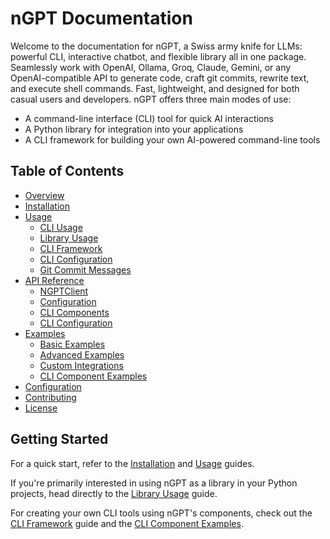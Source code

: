 # nGPT Documentation

Welcome to the documentation for nGPT, a Swiss army knife for LLMs: powerful CLI, interactive chatbot, and flexible library all in one package. Seamlessly work with OpenAI, Ollama, Groq, Claude, Gemini, or any OpenAI-compatible API to generate code, craft git commits, rewrite text, and execute shell commands. Fast, lightweight, and designed for both casual users and developers. nGPT offers three main modes of use:

- A command-line interface (CLI) tool for quick AI interactions
- A Python library for integration into your applications
- A CLI framework for building your own AI-powered command-line tools

## Table of Contents

- [Overview](overview.md)
- [Installation](installation.md)
- [Usage](usage/README.md)
  - [CLI Usage](usage/cli_usage.md)
  - [Library Usage](usage/library_usage.md)
  - [CLI Framework](usage/cli_framework.md)
  - [CLI Configuration](usage/cli_config.md)
  - [Git Commit Messages](usage/gitcommsg.md)
- [API Reference](api/README.md)
  - [NGPTClient](api/client.md)
  - [Configuration](api/config.md)
  - [CLI Components](api/cli.md)
  - [CLI Configuration](api/cli_config.md)
- [Examples](examples/README.md)
  - [Basic Examples](examples/basic.md)
  - [Advanced Examples](examples/advanced.md)
  - [Custom Integrations](examples/integrations.md)
  - [CLI Component Examples](examples/cli_components.md)
- [Configuration](configuration.md)
- [Contributing](CONTRIBUTING.md)
- [License](LICENSE.md)

## Getting Started

For a quick start, refer to the [Installation](installation.md) and [Usage](usage/README.md) guides.

If you're primarily interested in using nGPT as a library in your Python projects, head directly to the [Library Usage](usage/library_usage.md) guide.

For creating your own CLI tools using nGPT's components, check out the [CLI Framework](usage/cli_framework.md) guide and the [CLI Component Examples](examples/cli_components.md). 